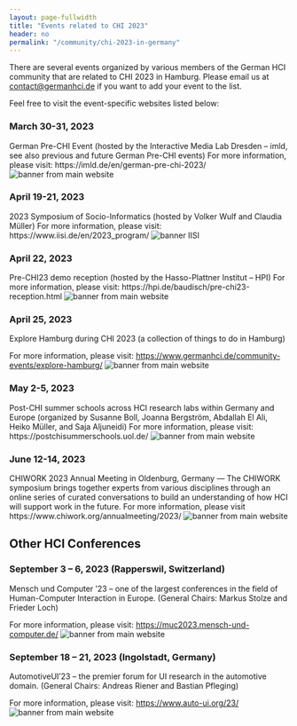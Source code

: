 ```yaml
---
layout: page-fullwidth
title: "Events related to CHI 2023"
header: no
permalink: "/community/chi-2023-in-germany"
---
```


There are several events organized by various members of the German HCI community that are related to CHI 2023 in Hamburg. Please email us at contact@germanhci.de if you want to add your event to the list.

Feel free to visit the event-specific websites listed below:

<h3 class="head-text">March 30-31, 2023</h3>
German Pre-CHI Event (hosted by the Interactive Media Lab Dresden – imld, see also previous and future German Pre-CHI events)
For more information, please visit: https://imld.de/en/german-pre-chi-2023/

<img src="{{ site.url }}/assets/img/pre-chi23_main-website-banner_v2.jpg" alt="banner from main website">

<h3 class="head-text">April 19-21, 2023</h3>
2023 Symposium of Socio-Informatics (hosted by Volker Wulf and Claudia Müller)
For more information, please visit: https://www.iisi.de/en/2023_program/
<img src="{{ site.url }}/assets/img/IISI-Banner-Usi-scaled.jpg" alt="banner IISI">

<h3 class="head-text">April 22, 2023</h3>
Pre-CHI23 demo reception (hosted by the Hasso-Plattner Institut – HPI) 
For more information, please visit: https://hpi.de/baudisch/pre-chi23-reception.html

<img src="{{ site.url }}/assets/img/csm_uist_opening_85a44e4a97.jpeg" alt="banner from main website">

<h3 class="head-text">April 25, 2023</h3>
Explore Hamburg during CHI 2023 (a collection of things to do in Hamburg)

For more information, please visit: https://www.germanhci.de/community-events/explore-hamburg/
<img src="{{ site.url }}/assets/img/map_HH-2048x1145.jpg" alt="banner from main website">

<h3 class="head-text">May 2-5, 2023</h3>
Post-CHI summer schools across HCI research labs within Germany and Europe (organized by Susanne Boll, Joanna Bergström, Abdallah El Ali, Heiko Müller, and Saja Aljuneidi)
For more information, please visit: https://postchisummerschools.uol.de/
<img src="{{ site.url }}/assets/img/logo-150x150-1.png" alt="banner from main website">

<h3 class="head-text">June 12-14, 2023</h3>
CHIWORK 2023 Annual Meeting in Oldenburg, Germany — The CHIWORK symposium brings together experts from various disciplines through an online series of curated conversations to build an understanding of how HCI will support work in the future.
For more information, please visit https://www.chiwork.org/annualmeeting/2023/
<img src="{{ site.url }}/assets/img/chiwork.png" alt="banner from main website">

<h2 class="head-text">Other HCI Conferences</h2>
<h3 class="head-text">September 3 – 6, 2023 (Rapperswil, Switzerland)</h3> 
Mensch und Computer ’23 – one of the largest conferences in the field of Human-Computer Interaction in Europe. (General Chairs: Markus Stolze and Frieder Loch)

For more information, please visit: https://muc2023.mensch-und-computer.de/
<img src="{{ site.url }}/assets/img/logo_muc23-768x272.png" alt="banner from main website">

<h3 class="head-text">September 18 – 21, 2023 (Ingolstadt, Germany)</h3>
AutomotiveUI’23 – the premier forum for UI research in the automotive domain. (General Chairs: Andreas Riener and Bastian Pfleging)

For more information, please visit: https://www.auto-ui.org/23/
<img src="{{ site.url }}/assets/img/long_2023_long-ced53dbc.png" alt="banner from main website">
